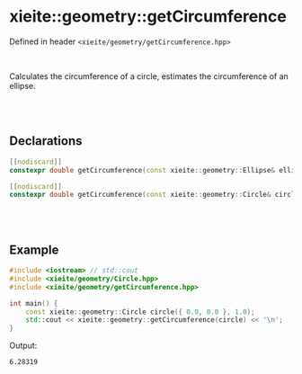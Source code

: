 # xieite::geometry::getCircumference
Defined in header `<xieite/geometry/getCircumference.hpp>`

<br/>

Calculates the circumference of a circle, estimates the circumference of an ellipse.

<br/><br/>

## Declarations
```cpp
[[nodiscard]]
constexpr double getCircumference(const xieite::geometry::Ellipse& ellipse) noexcept;
```
```cpp
[[nodiscard]]
constexpr double getCircumference(const xieite::geometry::Circle& circle) noexcept;
```

<br/><br/>

## Example
```cpp
#include <iostream> // std::cout
#include <xieite/geometry/Circle.hpp>
#include <xieite/geometry/getCircumference.hpp>

int main() {
	const xieite::geometry::Circle circle({ 0.0, 0.0 }, 1.0);
	std::cout << xieite::geometry::getCircumference(circle) << '\n';
}
```
Output:
```
6.28319
```
